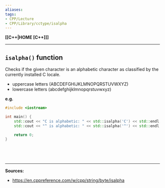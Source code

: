 ```yaml
---
aliases:
tags:
- CPP/Lecture
- CPP/Library/cctype/isalpha
---
```

**[[C++|HOME [C++]]]**

---
## `isalpha()` function
Checks if the given character is an alphabetic character as classified by the currently installed C locale.
- uppercase letters (ABCDEFGHIJKLMNOPQRSTUVWXYZ)
- lowercase letters (abcdefghijklmnopqrstuvwxyz)

**e.g.**
```cpp
#include <iostream>

int main() {
    std::cout << "C is alphabetic: " << std::isalpha('C') << std::endl;
    std::cout << "^ is alphabetic: " << std::isalpha('^') << std::endl;

    return 0;
}
```

<br>

# 
---
**Sources:**
- https://en.cppreference.com/w/cpp/string/byte/isalpha